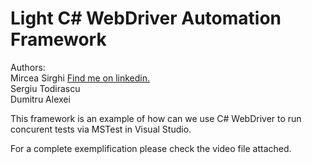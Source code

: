 Light C# WebDriver Automation Framework
=====================================

Authors:<br> 
Mircea Sirghi <a href="http://www.linkedin.com/pub/mircea-sirghi/32/6b5/700">Find me on linkedin.</a><br>
Sergiu Todirascu<br>
Dumitru Alexei<br>

This framework is an example of how can we use C# WebDriver to run concurent tests via MSTest in Visual Studio.

For a complete exemplification please check the video file attached.
